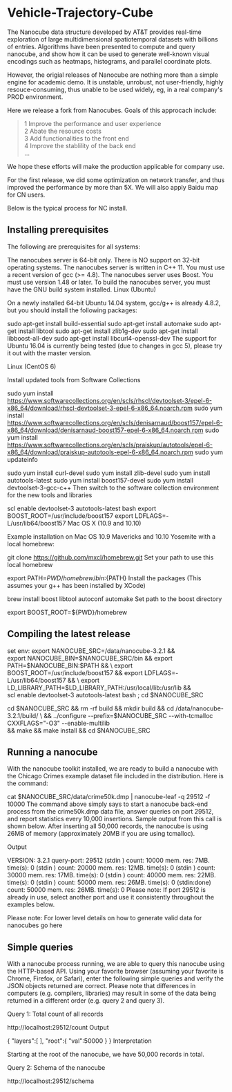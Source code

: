 # Vehicle-Trajectory-Cube

The Nanocube data structure developed by AT&T provides real-time exploration of large multidimensional spatiotemporal datasets with billions of entries. Algorithms have been presented to compute and query nanocube, and show how it can be used to generate well-known visual encodings such as heatmaps, histograms, and parallel coordinate plots. 

However, the origial releases of Nanocube are nothing more than a simple engine for academic demo. It is unstable, unrobust, not user-friendly, highly resouce-consuming, thus unable to be used widely, eg, in a real company's PROD environment.

Here we release a fork from Nanocubes. Goals of this approcach include:
>1 Improve the performance and user experience<br>
2 Abate the resource costs<br>
3 Add functionalities to the front end<br>
4 Improve the stablility of the back end<br>
...<br>

We hope these efforts will make the production applicable for company use.

For the first release, we did some optimization on network transfer, and thus improved the performance by more than 5X. We will also apply Baidu map for CN users.

Below is the typical process for NC install.

## Installing prerequisites

The following are prerequisites for all systems:

The nanocubes server is 64-bit only. There is NO support on 32-bit operating systems.
The nanocubes server is written in C++ 11. You must use a recent version of gcc (>= 4.8).
The nanocubes server uses Boost. You must use version 1.48 or later.
To build the nanocubes server, you must have the GNU build system installed.
Linux (Ubuntu)

On a newly installed 64-bit Ubuntu 14.04 system, gcc/g++ is already 4.8.2, but you should install the following packages:

sudo apt-get install build-essential
sudo apt-get install automake
sudo apt-get install libtool
sudo apt-get install zlib1g-dev
sudo apt-get install libboost-all-dev
sudo apt-get install libcurl4-openssl-dev
The support for Ubuntu 16.04 is currently being tested (due to changes in gcc 5), please try it out with the master version.

Linux (CentOS 6)

Install updated tools from Software Collections

sudo yum install https://www.softwarecollections.org/en/scls/rhscl/devtoolset-3/epel-6-x86_64/download/rhscl-devtoolset-3-epel-6-x86_64.noarch.rpm
sudo yum install https://www.softwarecollections.org/en/scls/denisarnaud/boost157/epel-6-x86_64/download/denisarnaud-boost157-epel-6-x86_64.noarch.rpm
sudo yum install https://www.softwarecollections.org/en/scls/praiskup/autotools/epel-6-x86_64/download/praiskup-autotools-epel-6-x86_64.noarch.rpm
sudo yum updateinfo

sudo yum install curl-devel
sudo yum install zlib-devel
sudo yum install autotools-latest
sudo yum install boost157-devel
sudo yum install devtoolset-3-gcc-c++
Then switch to the software collection environment for the new tools and libraries

scl enable devtoolset-3 autotools-latest bash
export BOOST_ROOT=/usr/include/boost157
export LDFLAGS=-L/usr/lib64/boost157
Mac OS X (10.9 and 10.10)

Example installation on Mac OS 10.9 Mavericks and 10.10 Yosemite with a local homebrew:

git clone https://github.com/mxcl/homebrew.git
Set your path to use this local homebrew

export PATH=${PWD}/homebrew/bin:${PATH}
Install the packages (This assumes your g++ has been installed by XCode)

brew install boost libtool autoconf automake
Set path to the boost directory

export BOOST_ROOT=${PWD}/homebrew

## Compiling the latest release

set env:
export NANOCUBE_SRC=/data/nanocube-3.2.1 && \
export NANOCUBE_BIN=$NANOCUBE_SRC/bin && export PATH=$NANOCUBE_BIN:$PATH &&  \
export BOOST_ROOT=/usr/include/boost157 && export LDFLAGS=-L/usr/lib64/boost157 && \
export LD_LIBRARY_PATH=$LD_LIBRARY_PATH:/usr/local/lib:/usr/lib &&\
scl enable devtoolset-3 autotools-latest bash ;
cd $NANOCUBE_SRC

cd $NANOCUBE_SRC &&   rm -rf build && mkdir build && cd /data/nanocube-3.2.1/build/  \
&& ../configure --prefix=$NANOCUBE_SRC --with-tcmalloc CXXFLAGS="-O3"  --enable-multilib \
&& make  && make install && cd $NANOCUBE_SRC

## Running a nanocube

With the nanocube toolkit installed, we are ready to build a nanocube with the Chicago Crimes example dataset file included in the distribution. Here is the command:

cat $NANOCUBE_SRC/data/crime50k.dmp | nanocube-leaf -q 29512 -f 10000
The command above simply says to start a nanocube back-end process from the crime50k.dmp data file, answer queries on port 29512, and report statistics every 10,000 insertions. Sample output from this call is shown below. After inserting all 50,000 records, the nanocube is using 26MB of memory (approximately 20MB if you are using tcmalloc).

Output

VERSION: 3.2.1
query-port: 29512
(stdin     ) count:      10000 mem. res:          7MB. time(s):          0
(stdin     ) count:      20000 mem. res:         12MB. time(s):          0
(stdin     ) count:      30000 mem. res:         17MB. time(s):          0
(stdin     ) count:      40000 mem. res:         22MB. time(s):          0
(stdin     ) count:      50000 mem. res:         26MB. time(s):          0
(stdin:done) count:      50000 mem. res:         26MB. time(s):          0
Please note: If port 29512 is already in use, select another port and use it consistently throughout the examples below.

Please note: For lower level details on how to generate valid data for nanocubes go here

## Simple queries

With a nanocube process running, we are able to query this nanocube using the HTTP-based API. Using your favorite browser (assuming your favorite is Chrome, Firefox, or Safari), enter the following simple queries and verify the JSON objects returned are correct. Please note that differences in computers (e.g. compilers, libraries) may result in some of the data being returned in a different order (e.g. query 2 and query 3).

Query 1: Total count of all records

http://localhost:29512/count
Output

{ "layers":[  ], "root":{ "val":50000 } }
Interpretation

Starting at the root of the nanocube, we have 50,000 records in total.

Query 2: Schema of the nanocube

http://localhost:29512/schema

